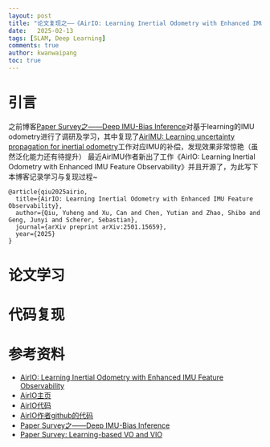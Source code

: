 ```yaml
---
layout: post
title: "论文复现之——《AirIO: Learning Inertial Odometry with Enhanced IMU Feature Observability》"
date:   2025-02-13
tags: [SLAM, Deep Learning]
comments: true
author: kwanwaipang
toc: true
---
```



<!-- * 目录
{:toc} -->


<!-- !!!!!!!!!!!!!!!!!!!!!!!!!!!!!!!!!!!!!!!!!!!!!!!!!!!!!!!!!!!!!!!!!!!!!!!!!!!!!!!!!!!!!!!!!!!!!!!!!!!!!!!!!!!!!!!!!!!!!!!!!!! -->
# 引言

之前博客[Paper Survey之——Deep IMU-Bias Inference](https://kwanwaipang.github.io/Deep-IMU-Bias/#airimu-learning-uncertainty-propagation-for-inertial-odometry)对基于learning的IMU odometry进行了调研及学习，其中复现了[AirIMU: Learning uncertainty propagation for inertial odometry](https://kwanwaipang.github.io/Deep-IMU-Bias/#airimu-learning-uncertainty-propagation-for-inertial-odometry)工作对应IMU的补偿，发现效果非常惊艳（虽然泛化能力还有待提升）
最近AirIMU作者新出了工作《AirIO: Learning Inertial Odometry with Enhanced IMU Feature Observability》并且开源了，为此写下本博客记录学习与复现过程~

~~~
@article{qiu2025airio,
  title={AirIO: Learning Inertial Odometry with Enhanced IMU Feature Observability},
  author={Qiu, Yuheng and Xu, Can and Chen, Yutian and Zhao, Shibo and Geng, Junyi and Scherer, Sebastian},
  journal={arXiv preprint arXiv:2501.15659},
  year={2025}
}
~~~

<!-- !!!!!!!!!!!!!!!!!!!!!!!!!!!!!!!!!!!!!!!!!!!!!!!!!!!!!!!!!!!!!!!!!!!!!!!!!!!!!!!!!!!!!!!!!!!!!!!!!!!!!!!!!!!!!!!!!!!!!!!!!!! -->
# 论文学习


<!-- !!!!!!!!!!!!!!!!!!!!!!!!!!!!!!!!!!!!!!!!!!!!!!!!!!!!!!!!!!!!!!!!!!!!!!!!!!!!!!!!!!!!!!!!!!!!!!!!!!!!!!!!!!!!!!!!!!!!!!!!!!! -->
# 代码复现



# 参考资料
* [AirIO: Learning Inertial Odometry with Enhanced IMU Feature Observability](https://arxiv.org/pdf/2501.15659)
* [AirIO主页](https://air-io.github.io/)
* [AirIO代码](https://github.com/Air-IO/Air-IO)
* [AirIO作者github的代码](https://github.com/haleqiu/Air-IO)
* [Paper Survey之——Deep IMU-Bias Inference](https://kwanwaipang.github.io/Deep-IMU-Bias/#airimu-learning-uncertainty-propagation-for-inertial-odometry)
* [Paper Survey: Learning-based VO and VIO](https://kwanwaipang.github.io/File/Blogs/Poster/Learning_based_VO.html)